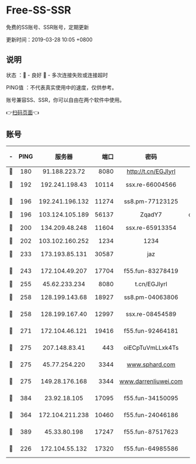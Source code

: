 # Free-SS-SSR

免费的SS账号、SSR账号，定期更新

更新时间：2019-03-28 10:05 +0800

## 说明

状态     ：🙂 - 良好 🙁 - 多次连接失败或连接超时

PING值   ：不代表真实使用中的速度，仅供参考。

账号兼容SS、SSR，你可以自由在两个软件中使用。

👉[扫码页面](https://liesauer.github.io/Free-SS-SSR/)👈

## 账号

|-|PING|服务器|端口|密码|加密方式|区域|
|:----:|:----:|:-----:|-----:|:----:|:----:|:----:|
|🙂|180|91.188.223.72|8080|http://t.cn/EGJIyrl|rc4-md5|RU|
|🙂|192|192.241.198.43|10114|ssx.re-66004566|aes-256-cfb|US|
|🙂|196|192.241.196.132|11274|ss8.pm-77123125|aes-256-cfb|US|
|🙂|196|103.124.105.189|56137|ZqadY7|chacha20|US|
|🙂|200|134.209.48.248|11604|ssx.re-65913354|aes-256-cfb|US|
|🙂|202|103.102.160.252|1234|1234|rc4-md5|JP|
|🙂|233|173.193.85.131|30587|jaz|aes-256-cfb|US|
|🙂|243|172.104.49.207|17704|f55.fun-83278419|aes-256-cfb|SG|
|🙂|255|45.62.233.234|8080|t.cn/EGJIyrl|rc4-md5|CA|
|🙂|258|128.199.143.68|18927|ss8.pm-04063806|aes-256-cfb|SG|
|🙂|258|128.199.167.40|12997|ssx.re-08454589|aes-256-cfb|SG|
|🙂|271|172.104.46.121|19416|f55.fun-92464181|aes-256-cfb|SG|
|🙂|275|207.148.83.41|443|oiECpTuVmLLxk4Ts|aes-256-cfb|AU|
|🙂|275|45.77.254.220|3344|www.sphard.com|aes-256-cfb|SG|
|🙂|275|149.28.176.168|3344|www.darrenliuwei.com|aes-256-cfb|AU|
|🙂|384|23.92.18.105|17095|f55.fun-34150095|aes-256-cfb|US|
|🙂|364|172.104.211.238|10460|f55.fun-24046186|aes-256-cfb|US|
|🙂|389|45.33.80.198|17247|f55.fun-87517623|aes-256-cfb|US|
|🙁|226|172.104.55.132|17320|f55.fun-64985586|aes-256-cfb|SG|
